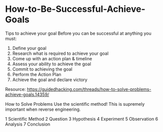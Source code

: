 # How-to-Be-Successful-Achieve-Goals
Tips to achieve your goal
Before you can be successful at anything you must:
1. Define your goal
2. Research what is required to achieve your goal
3. Come up with an action plan & timeline
4. Assess your ability to achieve the goal
5. Commit to achieving the goal
6. Perform the Action Plan
7. Achieve the goal and declare victory

Resource: https://guidedhacking.com/threads/how-to-solve-problems-achieve-goals.14359/

How to Solve Problems​
Use the scientific method! This is supremely important when reverse engineering.

1 Scientific Method​
2 Question
3 Hypothesis
4 Experiment
5 Observation
6 Analysis
7 Conclusion

